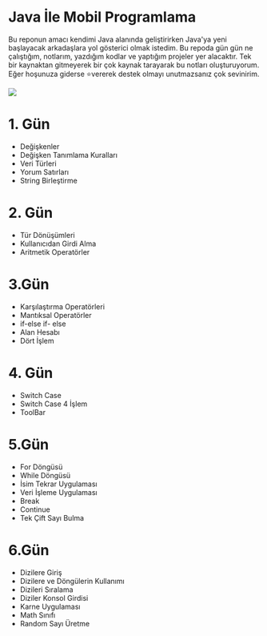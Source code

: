 # Java İle Mobil Programlama

Bu reponun amacı kendimi Java alanında geliştirirken Java'ya yeni başlayacak arkadaşlara yol gösterici olmak istedim. Bu repoda gün gün ne çalıştığım, notlarım, yazdığım kodlar ve yaptığım projeler yer alacaktır. Tek bir kaynaktan gitmeyerek bir çok kaynak tarayarak bu notları oluşturuyorum. Eğer hoşunuza giderse ⭐vererek destek olmayı unutmazsanız çok sevinirim.

![](https://www.vectorlogo.zone/logos/java/java-ar21.png)

# 1. Gün

* Değişkenler
* Değişken Tanımlama Kuralları
* Veri Türleri
* Yorum Satırları
* String Birleştirme

# 2. Gün

* Tür Dönüşümleri
* Kullanıcıdan Girdi Alma
* Aritmetik Operatörler

# 3.Gün

* Karşılaştırma Operatörleri
* Mantıksal Operatörler
* if-else if- else
* Alan Hesabı
* Dört İşlem

# 4. Gün
* Switch Case
* Switch Case 4 İşlem
* ToolBar

# 5.Gün

- For Döngüsü
- While Döngüsü
- İsim Tekrar Uygulaması
- Veri İşleme Uygulaması
- Break
- Continue
- Tek Çift Sayı Bulma

# 6.Gün

- Dizilere Giriş
- Dizilere ve Döngülerin Kullanımı
- Dizileri Sıralama
- Diziler Konsol Girdisi
- Karne Uygulaması
- Math Sınıfı
- Random Sayı Üretme